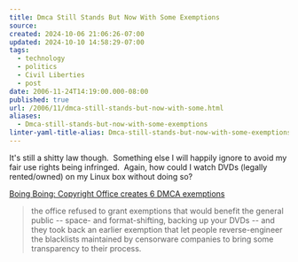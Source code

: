 ```yaml
---
title: Dmca Still Stands But Now With Some Exemptions
source: 
created: 2024-10-06 21:06:26-07:00
updated: 2024-10-10 14:58:29-07:00
tags:
  - technology
  - politics
  - Civil Liberties
  - post
date: 2006-11-24T14:19:00.000-08:00
published: true
url: /2006/11/dmca-still-stands-but-now-with-some.html
aliases:
  - Dmca-still-stands-but-now-with-some-exemptions
linter-yaml-title-alias: Dmca-still-stands-but-now-with-some-exemptions
---
```



It's still a shitty law though.  Something else I will happily ignore to avoid my fair use rights being infringed.  Again, how could I watch DVDs (legally rented/owned) on my Linux box without doing so?  
  
[Boing Boing: Copyright Office creates 6 DMCA exemptions](http://www.boingboing.net/2006/11/24/copyright_office_cre.html)  

> the office refused to grant exemptions that would benefit the general public -- space- and format-shifting, backing up your DVDs -- and they took back an earlier exemption that let people reverse-engineer the blacklists maintained by censorware companies to bring some transparency to their process.